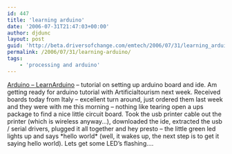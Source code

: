 ```yaml
---
id: 447
title: 'learning arduino'
date: '2006-07-31T21:47:03+00:00'
author: djdunc
layout: post
guid: 'http://beta.driversofchange.com/emtech/2006/07/31/learning_arduino/'
permalink: /2006/07/31/learning-arduino/
tags:
    - 'processing and arduino'
---
```


[Arduino – LearnArduino](http://www.arduino.cc/en/Main/LearnArduino "Arduino - LearnArduino") – tutorial on setting up arduino board and ide. Am getting ready for arduino tutorial with Artificialtourism next week. Received boards today from Italy – excellent turn around, just ordered them last week and they were with me this morning – nothing like tearing open a ups package to find a nice little circuit board. Took the usb printer cable out the printer (which is wireless anyway…), downloaded the ide, extracted the usb / serial drivers, plugged it all together and hey presto – the little green led lights up and says \*hello world\* (well, it wakes up, the next step is to get it saying hello world). Lets get some LED’s flashing….